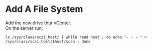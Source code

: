 # Add A File System

Add the new drive thur vCenter.  
On the server run:

``ls /sys/class/scsi_host/ | while read host ; do echo "- - - " > /sys/class/scsi_host/$host/scan ; done``


